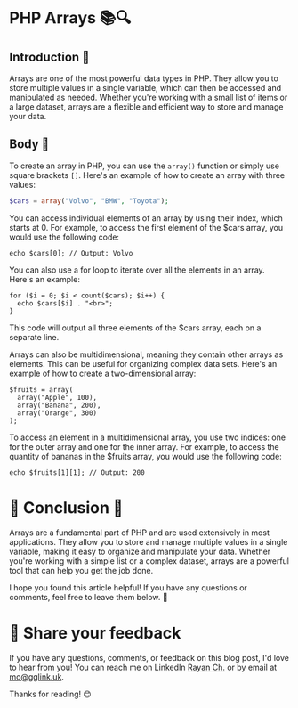 # PHP Arrays 📚🔍

## Introduction 🌅

Arrays are one of the most powerful data types in PHP. They allow you to store multiple values in a single variable, which can then be accessed and manipulated as needed. Whether you're working with a small list of items or a large dataset, arrays are a flexible and efficient way to store and manage your data.

## Body 🧠

To create an array in PHP, you can use the `array()` function or simply use square brackets `[]`. Here's an example of how to create an array with three values:

```php
$cars = array("Volvo", "BMW", "Toyota");
```
You can access individual elements of an array by using their index, which starts at 0. For example, to access the first element of the $cars array, you would use the following code:

```
echo $cars[0]; // Output: Volvo
```
You can also use a for loop to iterate over all the elements in an array. Here's an example:
```
for ($i = 0; $i < count($cars); $i++) {
  echo $cars[$i] . "<br>";
}
```

This code will output all three elements of the $cars array, each on a separate line.

Arrays can also be multidimensional, meaning they contain other arrays as elements. This can be useful for organizing complex data sets. Here's an example of how to create a two-dimensional array:

```
$fruits = array(
  array("Apple", 100),
  array("Banana", 200),
  array("Orange", 300)
);
```
To access an element in a multidimensional array, you use two indices: one for the outer array and one for the inner array. For example, to access the quantity of bananas in the $fruits array, you would use the following code:
```
echo $fruits[1][1]; // Output: 200
```

# 🎉 Conclusion 🌇

Arrays are a fundamental part of PHP and are used extensively in most applications. They allow you to store and manage multiple values in a single variable, making it easy to organize and manipulate your data. Whether you're working with a simple list or a complex dataset, arrays are a powerful tool that can help you get the job done.

I hope you found this article helpful! If you have any questions or comments, feel free to leave them below. 🙌


# 📣 Share your feedback

If you have any questions, comments, or feedback on this blog post, I'd love to hear from you! You can reach me on LinkedIn [Rayan Ch.](https://www.linkedin.com/in/rayan-ch-b787ab224/) or by email at [mo@gglink.uk](mailto:mo@gglink.uk).

Thanks for reading! 😊
